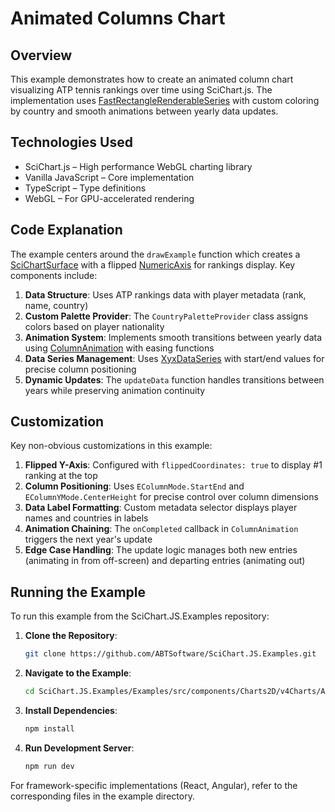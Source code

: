 # Animated Columns Chart

## Overview

This example demonstrates how to create an animated column chart visualizing ATP tennis rankings over time using SciChart.js. The implementation uses [FastRectangleRenderableSeries](https://www.scichart.com/documentation/js/current/typedoc/classes/fastrectanglerenderableseries.html) with custom coloring by country and smooth animations between yearly data updates.

## Technologies Used

- SciChart.js – High performance WebGL charting library
- Vanilla JavaScript – Core implementation
- TypeScript – Type definitions
- WebGL – For GPU-accelerated rendering

## Code Explanation

The example centers around the `drawExample` function which creates a [SciChartSurface](https://www.scichart.com/documentation/js/current/typedoc/classes/scichartsurface.html) with a flipped [NumericAxis](https://www.scichart.com/documentation/js/current/typedoc/classes/numericaxis.html) for rankings display. Key components include:

1. **Data Structure**: Uses ATP rankings data with player metadata (rank, name, country)
2. **Custom Palette Provider**: The `CountryPaletteProvider` class assigns colors based on player nationality
3. **Animation System**: Implements smooth transitions between yearly data using [ColumnAnimation](https://www.scichart.com/documentation/js/current/typedoc/classes/columnanimation.html) with easing functions
4. **Data Series Management**: Uses [XyxDataSeries](https://www.scichart.com/documentation/js/current/typedoc/classes/xydataseries.html) with start/end values for precise column positioning
5. **Dynamic Updates**: The `updateData` function handles transitions between years while preserving animation continuity

## Customization

Key non-obvious customizations in this example:

1. **Flipped Y-Axis**: Configured with `flippedCoordinates: true` to display #1 ranking at the top
2. **Column Positioning**: Uses `EColumnMode.StartEnd` and `EColumnYMode.CenterHeight` for precise control over column dimensions
3. **Data Label Formatting**: Custom metadata selector displays player names and countries in labels
4. **Animation Chaining**: The `onCompleted` callback in `ColumnAnimation` triggers the next year's update
5. **Edge Case Handling**: The update logic manages both new entries (animating in from off-screen) and departing entries (animating out)

## Running the Example

To run this example from the SciChart.JS.Examples repository:

1. **Clone the Repository**:
    ```bash
    git clone https://github.com/ABTSoftware/SciChart.JS.Examples.git
    ```

2. **Navigate to the Example**:
    ```bash
    cd SciChart.JS.Examples/Examples/src/components/Charts2D/v4Charts/AnimatedColumns
    ```

3. **Install Dependencies**:
    ```bash
    npm install
    ```

4. **Run Development Server**:
    ```bash
    npm run dev
    ```

For framework-specific implementations (React, Angular), refer to the corresponding files in the example directory.